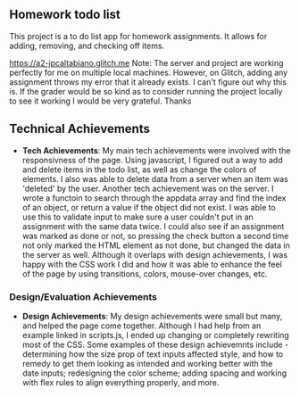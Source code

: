 ## Homework todo list

This project is a to do list app for homework assignments. It allows for adding, removing, and checking off items. 

https://a2-jpcaltabiano.glitch.me
Note: The server and project are working perfectly for me on multiple local machines. However, on Glitch, adding any assignment throws my error that it already exists. I can't figure out why this is. If the grader would be so kind as to consider running the project locally to see it working I would be very grateful. Thanks

## Technical Achievements
- **Tech Achievements**: My main tech achievements were involved with the responsivness of the page. Using javascript, I figured out a way to add and delete items in the todo list, as well as change the colors of elements. I also was able to delete data from a server when an item was 'deleted' by the user. Another tech achievement was on the server. I wrote a functoin to search through the appdata array and find the index of an object, or return a value if the object did not exist. I was able to use this to validate input to make sure a user couldn't put in an assignment with the same data twice. I could also see if an assignment was marked as done or not, so pressing the check button a second time not only marked the HTML element as not done, but changed the data in the server as well. Although it overlaps with design achievements, I was happy with the CSS work I did and how it was able to enhance the feel of the page by using transitions, colors, mouse-over changes, etc. 

### Design/Evaluation Achievements
- **Design Achievements**: My design achievements were small but many, and helped the page come together. Although I had help from an example linked in scripts.js, I ended up changing or completely rewriting most of the CSS. Some examples of these design achievemnts include - determining how the size prop of text inputs affected style, and how to remedy to get them looking as intended and working better with the date inputs; redesigning the color scheme; adding spacing and working with flex rules to align everything properly, and more. 